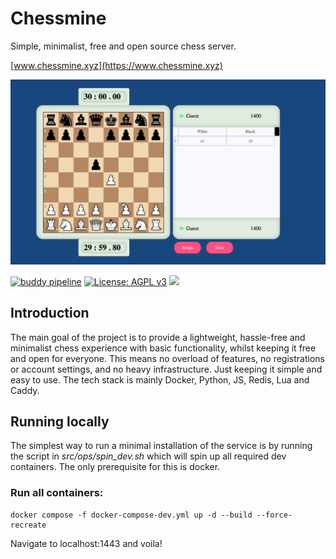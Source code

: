 # Chessmine

Simple, minimalist, free and open source chess server.

[www.chessmine.xyz](https://www.chessmine.xyz)

![](https://github.com/maxamel/chessmine/blob/e65719c4bd27c27866846dbc7e3d50ce2936351e/chess.gif)


[![buddy pipeline](https://app.buddy.works/maxamel2002/chessmine/pipelines/pipeline/502243/badge.svg?token=d2e020fd6a283d05141a0ed9fccce4c84fb103b93cc3f7559091e5ef4e6fb8cd "buddy pipeline")](https://app.buddy.works/maxamel2002/chessmine/pipelines/pipeline/502243)
[![License: AGPL v3](https://img.shields.io/badge/License-AGPL_v3-blue.svg)](https://www.gnu.org/licenses/agpl-3.0)
![](https://sloc.xyz/github/maxamel/chessmine)


## Introduction

The main goal of the project is to provide a lightweight, hassle-free and minimalist chess experience with basic functionality, whilst keeping it free and open for everyone. 
This means no overload of features, no registrations or account settings, and no heavy infrastructure. Just keeping it simple and easy to use. 
The tech stack is mainly Docker, Python, JS, Redis, Lua and Caddy.


## Running locally

The simplest way to run a minimal installation of the service is by running the script in *src/ops/spin_dev.sh* which will spin up all required dev containers. The only prerequisite for this is docker.

### Run all containers:
```
docker compose -f docker-compose-dev.yml up -d --build --force-recreate
```

Navigate to localhost:1443 and voila!
